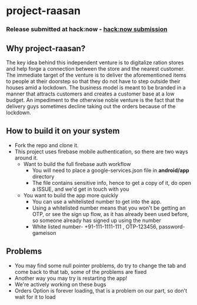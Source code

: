 # project-raasan

 ### Release submitted at hack:now - [hack:now submission](https://github.com/developer-student-clubs-nitr/project-raasan/releases/tag/v0.2.0%2B2) 

## Why project-raasan?
The key idea behind this independent venture is to digitalize ration stores and help forge a connection between the store and the nearest customer. The immediate target of the venture is to deliver the aforementioned items to people at their doorstep so that they do not have to step outside their houses amid a lockdown. The business model is meant to be branded in a manner that attracts customers and creates a customer base at a low budget. An impediment to the otherwise noble venture is the fact that the delivery guys sometimes decline taking out the orders because of the lockdown.

## How to build it on your system
* Fork the repo and clone it.
* This project uses firebase mobile authentication, so there are two ways around it.
  * Want to build the full firebase auth workflow
    * You will need to place a google-services.json file in **android/app** directory
    * The file contains sensitive info, hence to get a copy of it, do open a ISSUE, and we'd get in touch with you
  * You want to build the app more quickly
    * You can use a whitelisted number to get into the app.
    * Using a whitelisted number means that you won't be getting an OTP, or see the sign up flow, as it has already been used before, so someone already has signed up using the number
    * White listed number- +91-111-1111-111 , OTP-123456, password- gameison
 
 ## Problems
* You may find some null pointer problems, do try to change the tab and come back to that tab, some of the problems are fixed
* Another way you may try is restarting the app!
* We're actively working on these bugs
* Orders Option is forever loading, that is a problem on our part, so don't wait for it to load
 
 
